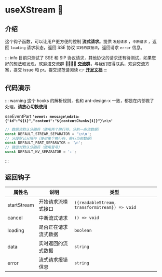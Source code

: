 # useXStream 🌱

## 介绍

这个钩子函数，可以让用户更方便的控制 **流式请求**。提供 `发起请求` ，`中断请求` ，返回 `loading` 请求状态，返回 SSE 协议 `实时的数据流`，返回请求 `error` 信息。

::: info
目前只测试了 SSE 和 SIP 协议请求，其他协议的请求还有待测试，如果您好的想法和发现，欢迎进交流群 👨‍👩‍👧‍👧 **[交流群](https://element-plus-x.com/introduce.html#%F0%9F%91%A5-%E7%A4%BE%E5%8C%BA%E6%94%AF%E6%8C%81)**，与我们取得联系，欢迎交流方案，提交 issue 和 pr。提交规范请阅读 👉 **[开发文档](https://element-plus-x.com/guide/develop.html)**
:::

## 代码演示

<demo src="./demos/useSSE.vue"></demo>

<demo src="./demos/useSIP.vue"></demo>

::: warning
这个 hooks 的解析规则，也和 ant-design-x 一致，都是在内部做了处理。**请放心切换使用**

sseEventPart
**`'event: message\ndata: {"id":"${i}","content":"${contentChunks[i]}"}\n\n'`**

```ts
// 数据流默认分隔符（使用两个换行符，分割一条流数据）
const DEFAULT_STREAM_SEPARATOR = '\n\n';
// 分段默认分隔符（使用单个换行符，换行当前数据）
const DEFAULT_PART_SEPARATOR = '\n';
// 键值对默认分隔符（使用冒号）
const DEFAULT_KV_SEPARATOR = ':';
```

:::

## 返回钩子

| 属性名      | 说明                 | 类型                                          |
| ----------- | -------------------- | --------------------------------------------- |
| startStream | 开始请求流模式接口   | `({readableStream, transformStream}) => void` |
| cancel      | 中断流式请求         | `() => void`                                  |
| loading     | 是否正在请求流式数据 | `boolean`                                     |
| data        | 实时返回的流式数据   | `string`                                      |
| error       | 流式请求报错信息     | `string`                                      |
